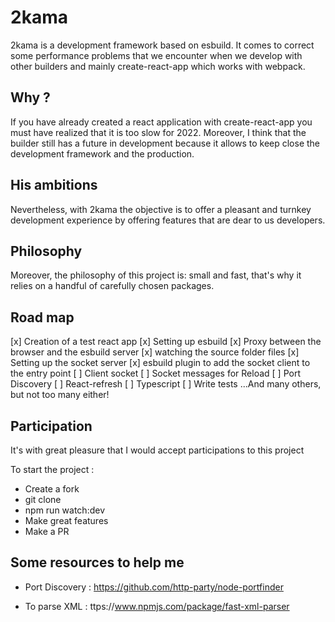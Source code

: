 # 2kama
2kama is a development framework based on esbuild. It comes to correct some performance problems that we encounter when we develop with other builders and mainly create-react-app which works with webpack.

## Why ?
If you have already created a react application with create-react-app you must have realized that it is too slow for 2022.
Moreover, I think that the builder still has a future in development because it allows to keep close the development framework and the production.

## His ambitions
Nevertheless, with 2kama the objective is to offer a pleasant and turnkey development experience by offering features that are dear to us developers.

## Philosophy
Moreover, the philosophy of this project is: small and fast, that's why it relies on a handful of carefully chosen packages.

## Road map
[x] Creation of a test react app
[x] Setting up esbuild
[x] Proxy between the browser and the esbuild server
[x] watching the source folder files
[x] Setting up the socket server
[x] esbuild plugin to add the socket client to the entry point
[ ] Client socket
[ ] Socket messages for Reload
[ ] Port Discovery
[ ] React-refresh
[ ] Typescript
[ ] Write tests
...And many others, but not too many either!

## Participation
It's with great pleasure that I would accept participations to this project

To start the project :
- Create a fork
- git clone
- npm run watch:dev
- Make great features
- Make a PR

## Some resources to help me
- Port Discovery : https://github.com/http-party/node-portfinder

- To parse XML : ttps://www.npmjs.com/package/fast-xml-parser
